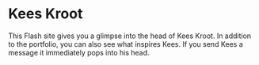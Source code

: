 <!--
  slug: kees-kroot
  type: fortpolio
  categories: 3D
  tags: Flash, 3D, CMS, HTML, XML, ActionScript, cool shit
  clients: Pool Worldwide
  collaboration: Krijn van Noordwijk
  prizes: FWA
  thumbnail: kees3.jpg
  thumbnailVideo: keesKrootSend.mp4
  image: kees3.jpg
  images: keesfwa.jpg, kees.jpg, kees0.jpg, kees1.jpg, kees2.jpg, kees3.jpg, kees4.jpg, kees5.jpg
  inCv: false
  inPortfolio: true
  dateFrom: 2009-03-01
  dateTo: 2009-04-01
-->

# Kees Kroot

This Flash site gives you a glimpse into the head of Kees Kroot. In addition to the portfolio, you can also see what inspires Kees. If you send Kees a message it immediately pops into his head.
